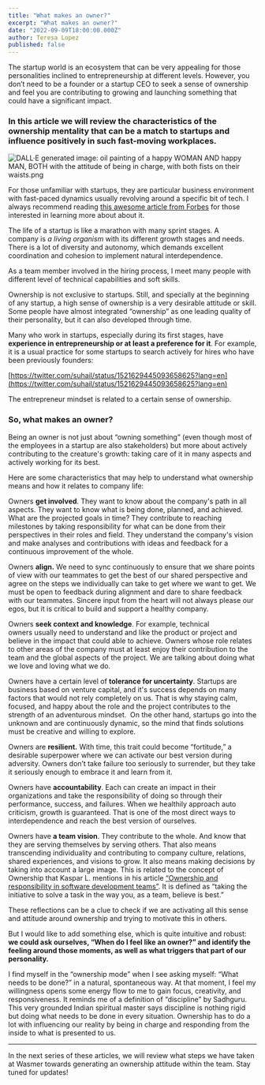 ```yaml
---
title: "What makes an owner?"
excerpt: "What makes an owner?"
date: "2022-09-09T18:00:00.000Z"
author: Teresa Lopez
published: false
---
```


The startup world is an ecosystem that can be very appealing for those personalities inclined to entrepreneurship at different levels. However, you don’t need to be a founder or a startup CEO to seek a sense of ownership and feel you are contributing to growing and launching something that could have a significant impact.


### In this article we will review the characteristics of the ownership mentality that can be a match to startups and influence positively in such fast-moving workplaces.

![DALL·E generated image: oil painting of a happy WOMAN AND happy MAN, BOTH with the attitude of being in charge, with both fists on their waists.png](/images/blog/empowering_ownership.png)

For those unfamiliar with startups, they are particular business environment with fast-paced dynamics usually revolving around a specific bit of tech. I always recommend reading [this awesome article from Forbes](https://www.forbes.com/advisor/investing/what-is-a-startup/) for those interested in learning more about about it.

The life of a startup is like a marathon with many sprint stages. A company is *a living organism* with its different growth stages and needs. There is a lot of diversity and autonomy, which demands excellent coordination and cohesion to implement natural interdependence.

As a team member involved in the hiring process, I meet many people with different level of technical capabilities and soft skills.

Ownership is not exclusive to startups. Still, and specially at the beginning of any startup, a high sense of ownership is a very desirable attitude or skill. Some people have almost integrated “ownership” as one leading quality of their personality, but it can also developed through time.

Many who work in startups, especially during its first stages, have **experience in entrepreneurship or at least a preference for it**. For example, it is a usual practice for some startups to search actively for hires who have been previously founders:  

[https://twitter.com/suhail/status/1521629445093658625?lang=en](https://twitter.com/suhail/status/1521629445093658625?lang=en)

The entrepreneur mindset is related to a certain sense of ownership. 

### So, what makes an owner?

Being an owner is not just about “owning something” (even though most of the employees in a startup are also stakeholders) but more about actively contributing to the creature's growth: taking care of it in many aspects and actively working for its best.

Here are some characteristics that may help to understand what ownership means and how it relates to company life:

Owners **get involved**. They want to know about the company's path in all aspects. They want to know what is being done, planned, and achieved. What are the projected goals in time? They contribute to reaching milestones by taking responsibility for what can be done from their perspectives in their roles and field. They understand the company's vision and make analyses and contributions with ideas and feedback for a continuous improvement of the whole.

Owners **align.** We need to sync continuously to ensure that we share points of view with our teammates to get the best of our shared perspective and agree on the steps we individually can take to get where we want to get. We must be open to feedback during alignment and dare to share feedback with our teammates. Sincere input from the heart will not always please our egos, but it is critical to build and support a healthy company.

Owners **seek context and knowledge**. For example, technical owners usually need to understand and like the product or project and believe in the impact that could able to achieve. Owners whose role relates to other areas of the company must at least enjoy their contribution to the team and the global aspects of the project. We are talking about doing what we love and loving what we do.

Owners have a certain level of **tolerance for uncertainty**. Startups are business based on venture capital, and it's success depends on many factors that would not rely completely on us. That is why staying calm, focused, and happy about the role and the project contributes to the strength of an adventurous mindset.  On the other hand, startups go into the unknown and are continuously dynamic, so the mind that finds solutions must be creative and willing to explore.

Owners are **resilient.** With time, this trait could become “fortitude,” a desirable superpower where we can activate our best version during adversity. Owners don’t take failure too seriously to surrender, but they take it seriously enough to embrace it and learn from it.

Owners have **accountability**. Each can create an impact in their organizations and take the responsibility of doing so through their performance, success, and failures. When we healthily approach auto criticism, growth is guaranteed. That is one of the most direct ways to interdependence and reach the best version of ourselves.

Owners have **a team vision**. They contribute to the whole. And know that they are serving themselves by serving others. That also means transcending individuality and contributing to company culture, relations, shared experiences, and visions to grow. It also means making decisions by taking into account a large image. This is related to the concept of Ownership that Kaspar L. mentions in his article [“Ownership and responsibility in software development teams”](https://www.linkedin.com/pulse/ownership-responsibility-software-development-teams-kaspar-lyngsie/). It is defined as “taking the initiative to solve a task in the way you, as a team, believe is best.”

These reflections can be a clue to check if we are activating all this sense and attitude around ownership and trying to motivate this in others.

But I would like to add something else, which is quite intuitive and robust: **we could ask ourselves, “When do I feel like an owner?” and identify the feeling around those moments, as well as what triggers that part of our personality.**

I find myself in the “ownership mode” when I see asking myself: “What needs to be done?” in a natural, spontaneous way. At that moment, I feel my willingness opens some energy flow to me to gain focus, creativity, and responsiveness. It reminds me of a definition of “discipline” by Sadhguru. This very grounded Indian spiritual master says discipline is nothing rigid but doing what needs to be done in every situation. Ownership has to do a lot with influencing our reality by being in charge and responding from the inside to what is presented to us. 

-----

In the next series of these articles, we will review what steps we have taken at Wasmer towards generating an ownership attitude within the team. Stay tuned for updates!
